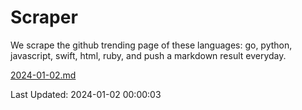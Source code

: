 # Scraper

We scrape the github trending page of these languages: go, python, javascript, swift, html, ruby, and push a markdown result everyday.

[2024-01-02.md](https://github.com/henson/Scraper/blob/master/2024-01-02.md)

Last Updated: 2024-01-02 00:00:03